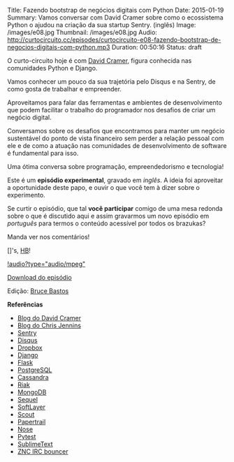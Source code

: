 Title: Fazendo bootstrap de negócios digitais com Python
Date: 2015-01-19
Summary: Vamos conversar com David Cramer sobre como o ecossistema Python o ajudou na criação da sua startup Sentry. (inglês)
Image: /images/e08.jpg
Thumbnail: /images/e08.jpg
Audio: http://curtocircuito.cc/episodes/curtocircuito-e08-fazendo-bootstrap-de-negocios-digitais-com-python.mp3
Duration: 00:50:16
Status: draft

O curto-circuito hoje é com [David Cramer](https://twitter.com/zeeg), figura conhecida nas comunidades Python e Django.

Vamos conhecer um pouco da sua trajetória pelo Disqus e na Sentry, de como gosta de trabalhar e empreender.

Aproveitamos para falar das ferramentas e ambientes de desenvolvimento que podem facilitar o trabalho do programador nos desafios de criar um negócio digital.

Conversamos sobre os desafios que encontramos para manter um negócio sustentável do ponto de vista financeiro sem perder a relação pessoal com ele e de como a atuação nas comunidades de desenvolvimento de software é fundamental para isso.

Uma ótima conversa sobre programação, empreendedorismo e tecnologia!

Este é um **episódio experimental**, gravado em *inglês*. A ideia foi aproveitar a oportunidade deste papo, e ouvir o que você tem à dizer sobre o experimento.

Se curtir o episódio, que tal **você participar** comigo de uma mesa redonda sobre o que é discutido aqui e assim gravarmos um novo episódio em *português* para termos o conteúdo acessível por todos os brazukas?

Manda ver nos comentários!

[]'s, [HB](http://fb.com/henriquebastos)!

[!audio?type="audio/mpeg"](http://curtocircuito.cc/episodes/curtocircuito-e08-fazendo-bootstrap-de-negocios-digitais-com-python.mp3)

[Download do episódio](http://curtocircuito.cc/episodes/curtocircuito-e08-fazendo-bootstrap-de-negocios-digitais-com-python.mp3)

Edição: [Bruce Bastos](http://brucebastos.com)

**Referências**
- [Blog do David Cramer](http://justcramer.com/)
- [Blog do Chris Jennins](http://chrisjennings.com/)
- [Sentry](https://www.getsentry.com/)
- [Disqus](http://disqus.com/)
- [Dropbox](https://www.dropbox.com/)
- [Django](https://www.djangoproject.com/)
- [Flask](http://flask.pocoo.org/)
- [PostgreSQL](http://www.postgresql.org/)
- [Cassandra](http://cassandra.apache.org/)
- [Riak](http://basho.com/riak/)
- [MongoDB](http://www.mongodb.org/)
- [Sequel](http://sequel.rubyforge.org/)
- [SoftLayer](http://www.softlayer.com/)
- [Scout](https://scoutapp.com/)
- [Papertrail](https://papertrailapp.com/)
- [Nose](https://github.com/nose-devs/nose)
- [Pytest](http://pytest.org/latest/)
- [SublimeText](http://www.sublimetext.com/)
- [ZNC IRC bouncer](http://wiki.znc.in/ZNC)
